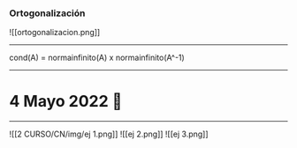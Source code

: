 ### Ortogonalización
![[ortogonalizacion.png]]

---

cond(A) = normainfinito(A) x normainfinito(A^-1)

---
# 4 Mayo 2022 🦧
---
![[2 CURSO/CN/img/ej 1.png]]
![[ej 2.png]]
![[ej 3.png]]